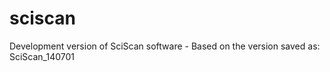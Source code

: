 sciscan
=======

Development version of SciScan software - Based on the version saved as: SciScan_140701
